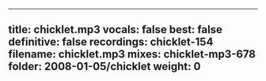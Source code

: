 
---
title: chicklet.mp3
vocals: false
best: false
definitive: false
recordings: chicklet-154
filename: chicklet.mp3
mixes: chicklet-mp3-678
folder: 2008-01-05/chicklet
weight: 0
---
